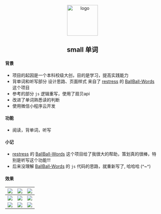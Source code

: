 

<p align="center">
  <img width="100" src="https://user-images.githubusercontent.com/35565811/147875180-1ac4bbab-8acc-49d5-a370-eae31b9e3315.png" alt="logo">
  <h2 align="center">small 单词</h2>
</p>


#### 背景
- 项目的起因是一个本科校级大创，目的是学习，提高实践能力
- 背单词和听写部分 设计思路、页面样式 来自了 [restress](https://github.com/restress) 的 [BallBall-Words](https://github.com/restress/BallBall-Words) 这个项目 
- 参考的部分 `js` 逻辑重写，使用了扇贝api
- 改进了单词熟悉读的判断
- 使用微信小程序云开发

#### 功能
- 阅读，背单词，听写

#### 小记
- [restress](https://github.com/restress) 的 [BallBall-Words](https://github.com/restress/BallBall-Words) 这个项目给了我很大的帮助，策划真的很棒，特别是听写这个功能!!!
- 后来没理解 [BallBall-Words](https://github.com/restress/BallBall-Words) 的 `js` 代码的思路，就重新写了,  哈哈哈 (^~^)

####   效果

| <img src="https://raw.githubusercontent.com/zhanyeye/Figure-bed/win-pic/img/1.jpg"> | <img src="https://raw.githubusercontent.com/zhanyeye/Figure-bed/win-pic/img/2.png"> | <img src="https://raw.githubusercontent.com/zhanyeye/Figure-bed/win-pic/img/3.png"> |
| -------------------------------------------------------- | -------------------------------------------------------- | -------------------------------------------------------- |
| <img src="https://raw.githubusercontent.com/zhanyeye/Figure-bed/win-pic/img/4.png"> | <img src="https://raw.githubusercontent.com/zhanyeye/Figure-bed/win-pic/img/5.png"> | <img src="https://raw.githubusercontent.com/zhanyeye/Figure-bed/win-pic/img/6.png"> |
| <img src="https://raw.githubusercontent.com/zhanyeye/Figure-bed/win-pic/img/7.png"> | <img src="https://raw.githubusercontent.com/zhanyeye/Figure-bed/win-pic/img/8.png"> | <img src="https://raw.githubusercontent.com/zhanyeye/Figure-bed/win-pic/img/9.png"> |

